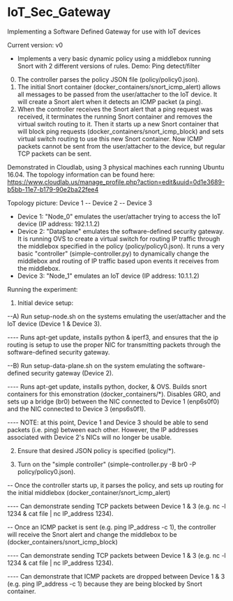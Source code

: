 # IoT_Sec_Gateway
Implementing a Software Defined Gateway for use with IoT devices

Current version: v0
- Implements a very basic dynamic policy using a middlebox running Snort with 2 different versions of rules.
Demo: Ping detect/filter
0. The controller parses the policy JSON file (policy/policy0.json).
1. The initial Snort container (docker_containers/snort_icmp_alert) allows all messages to be passed from the user/attacher to the IoT device. It will create a Snort alert when it detects an ICMP packet (a ping).
2.  When the controller receives the Snort alert that a ping request was received, it terminates the running Snort container and removes the virtual switch routing to it. Then it starts up a new Snort container that will block ping requests (docker_containers/snort_icmp_block) and sets virtual switch routing to use this new Snort container. Now ICMP packets cannot be sent from the user/attacher to the device, but regular TCP packets can be sent.


Demonstrated in Cloudlab, using 3 physical machines each running Ubuntu 16.04. The topology information can be found here: https://www.cloudlab.us/manage_profile.php?action=edit&uuid=0d1e3689-b5bb-11e7-b179-90e2ba22fee4

Topology picture:   Device 1 -- Device 2 -- Device 3

- Device 1: "Node_0" emulates the user/attacher trying to access the IoT device (IP address: 192.1.1.2)
- Device 2: "Dataplane" emulates the software-defined security gateway. It is running OVS to create a virtual switch for routing IP traffic through the middlebox specified in the policy (policy/policy0.json). It runs a very basic "controller" (simple-controller.py) to dynamically change the middlebox and routing of IP traffic based upon events it receives from the middlebox.
- Device 3: "Node_1" emulates an IoT device (IP address: 10.1.1.2)


Running the experiment:
1. Initial device setup:

--A) Run setup-node.sh on the systems emulating the user/attacher and the IoT device (Device 1 & Device 3).

---- Runs apt-get update, installs python & iperf3, and ensures that the ip routing is setup to use the proper NIC for transmitting packets through the software-defined security gateway.

--B) Run setup-data-plane.sh on the system emulating the software-defined security gateway (Device 2).

---- Runs apt-get update, installs python, docker, & OVS. Builds snort containers for this emonstration (docker_containers/*). Disables GRO, and sets up a bridge (br0) between the NIC connected to Device 1 (enp6s0f0) and the NIC connected to Device 3 (enps6s0f1).

---- NOTE: at this point, Device 1 and Device 3 should be able to send packets (i.e. ping) between each other. However, the IP addresses associated with Device 2's NICs will no longer be usable.

2. Ensure that desired JSON policy is specified (policy/*).

3. Turn on the "simple controller" (simple-controller.py -B br0 -P policy/policy0.json).

-- Once the controller starts up, it parses the policy, and sets up routing for the initial middlebox (docker_container/snort_icmp_alert)

---- Can demonstrate sending TCP packets between Device 1 & 3 (e.g. nc -l 1234 & cat file | nc IP_address 1234).

-- Once an ICMP packet is sent (e.g. ping IP_address -c 1), the controller will receive the Snort alert and change the middlebox to be (docker_containers/snort_icmp_block)

---- Can demonstrate sending TCP packets between Device 1 & 3 (e.g. nc -l 1234 & cat file | nc IP_address 1234).

---- Can demonstrate that ICMP packets are dropped between Device 1 & 3 (e.g. ping IP_address -c 1) because they are being blocked by Snort container. 